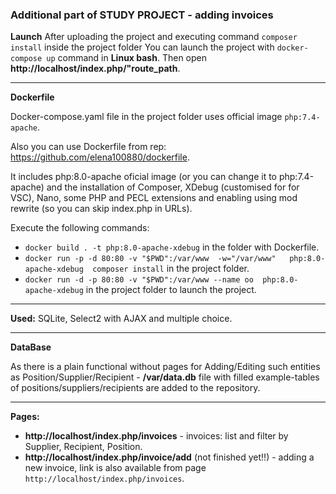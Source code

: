 ### Additional part of STUDY PROJECT - adding invoices


**Launch**
After uploading the project and executing command `composer install` inside the project folder You can launch the project with `docker-compose up` command in **Linux bash**. 
Then open **http://localhost/index.php/"route_path**.

***
**Dockerfile**

Docker-compose.yaml file in the project folder uses official image `php:7.4-apache`.

Also you can use Dockerfile from rep: https://github.com/elena100880/dockerfile. 

It includes php:8.0-apache oficial image (or you can change it to php:7.4-apache) and the installation of Composer, XDebug (customised for for VSC), Nano, some PHP and PECL extensions and enabling using mod rewrite (so you can skip index.php in URLs). 

Execute the following commands:
   + `docker build . -t php:8.0-apache-xdebug` in the folder with Dockerfile.
   + `docker run -p -d 80:80 -v "$PWD":/var/www  -w="/var/www"   php:8.0-apache-xdebug  composer install` in the project folder.
   + `docker run -d -p 80:80 -v "$PWD":/var/www --name oo  php:8.0-apache-xdebug` in the project folder to launch the project.
   
***
**Used:** SQLite, Select2 with AJAX and multiple choice.

***
**DataBase**

As there is a plain functional without pages for  Adding/Editing such entities as Position/Supplier/Recipient - **/var/data.db** file with filled example-tables of positions/suppliers/recipients are added to the repository.

***
**Pages:**

   + **http://localhost/index.php/invoices** - invoices: list and filter by Supplier, Recipient, Position.
   + **http://localhost/index.php/invoice/add** (not finished yet!!) - adding a new invoice, link is also available from page `http://localhost/index.php/invoices`.   

  


